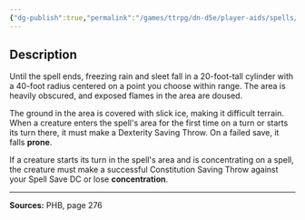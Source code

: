 ```yaml
---
{"dg-publish":true,"permalink":"/games/ttrpg/dn-d5e/player-aids/spells/level-3/sleet-storm/","tags":["ttrpg/dnd/5e","verbal","somatic","material","concentration","spell"],"noteIcon":""}
---
```



## Description
Until the spell ends, freezing rain and sleet fall in a 20-foot-tall cylinder with a 40-foot radius centered on a point you choose within range.
The area is heavily obscured, and exposed flames in the area are doused.

The ground in the area is covered with slick ice, making it difficult terrain.
When a creature enters the spell's area for the first time on a turn or starts its turn there, it must make a Dexterity Saving Throw.
On a failed save, it falls **prone**.

If a creature starts its turn in the spell's area and is concentrating on a spell, the creature must make a successful Constitution Saving Throw against your Spell Save DC or lose **concentration**.

---

**Sources:** PHB, page 276
